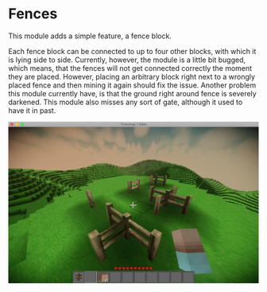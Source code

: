 Fences
======

This module adds a simple feature, a fence block.

Each fence block can be connected to up to four other blocks, with which it is lying side to side.
Currently, however, the module is a little bit bugged, which means, that the
fences will not get connected correctly the moment they are placed. However,
placing an arbitrary block right next to a wrongly placed fence and then mining
it again should fix the issue. Another problem this module currently have, is
that the ground right around fence is severely darkened. This module also misses
any sort of gate, although it used to have it in past.

![Fences showcase](readme-showcase.png)
